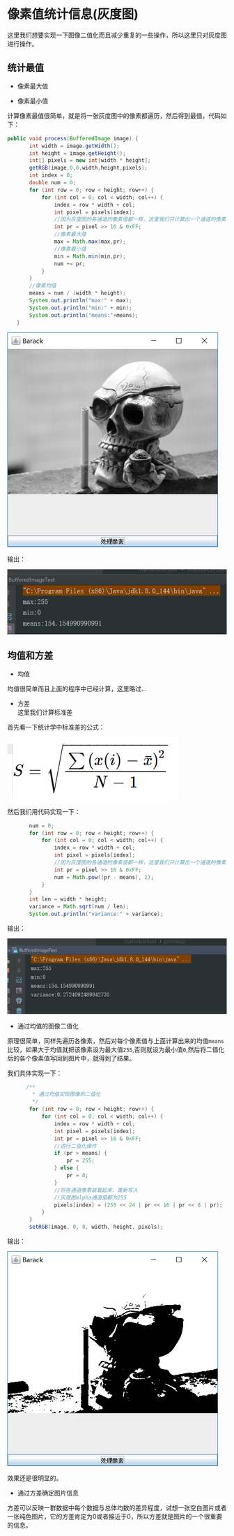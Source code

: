 # 像素值统计信息(灰度图)      

这里我们想要实现一下图像二值化而且减少重复的一些操作，所以这里只对灰度图进行操作。      

## 统计最值     

* 像素最大值        

* 像素最小值          

计算像素最值很简单，就是将一张灰度图中的像素都遍历，然后得到最值，代码如下：       

```java
public void process(BufferedImage image) {
       int width = image.getWidth();
       int height = image.getHeight();
       int[] pixels = new int[width * height];
       getRGB(image,0,0,width,height,pixels);
       int index = 0;
       double num = 0;
       for (int row = 0; row < height; row++) {
           for (int col = 0; col < width; col++) {
               index = row * width + col;
               int pixel = pixels[index];
               //因为灰度图的各通道的像素值都一样，这里我们只计算出一个通道的像素值即可
               int pr = pixel >> 16 & 0xFF;
               //像素最大值
               max = Math.max(max,pr);
               //像素最小值
               min = Math.min(min,pr);
               num += pr;
           }
       }
       //像素均值
       means = num / (width * height);
       System.out.println("max:" + max);
       System.out.println("min:" + min);
       System.out.println("means:"+means);
   }
```         

![](../../../image/graygetmaxandmin.png)        

输出：     

![](../../../image/graygetmaxandminvalue.png)       



## 均值和方差      

* 均值         

均值很简单而且上面的程序中已经计算，这里略过...

* 方差         
这里我们计算标准差                     

首先看一下统计学中标准差的公式：       

![](../../../image/fangchagongshi.png)       

然后我们用代码实现一下：       

```java
       num = 0;
       for (int row = 0; row < height; row++) {
           for (int col = 0; col < width; col++) {
               index = row * width + col;
               int pixel = pixels[index];
               //因为灰度图的各通道的像素值都一样，这里我们只计算出一个通道的像素值即可
               int pr = pixel >> 16 & 0xFF;
               num = Math.pow((pr - means), 2);
           }
       }
       int len = width * height;
       variance = Math.sqrt(num / len);
       System.out.println("variance:" + variance);
```      

输出：      

![](../../../image/variancevalue.png)           



* 通过均值的图像二值化        

原理很简单，同样先遍历各像素，然后对每个像素值与上面计算出来的均值`means`比较，如果大于均值就把该像素设为最大值`255`,否则就设为最小值`0`,然后将二值化后的各个像素值写回到图片中，就得到了结果。        

我们具体实现一下：       

```java
      /**
        * 通过均值实现图像的二值化
        */
       for (int row = 0; row < height; row++) {
           for (int col = 0; col < width; col++) {
               index = row * width + col;
               int pixel = pixels[index];
               int pr = pixel >> 16 & 0xFF;
               //进行二值化操作
               if (pr > means) {
                   pr = 255;
               } else {
                   pr = 0;
               }
               //将各通道像素装载起来，重新写入
               //灰度图alpha通道值都为255
               pixels[index] = (255 << 24 | pr << 16 | pr << 8 | pr);
           }
       }
       setRGB(image, 0, 0, width, height, pixels);
```     

输出：      

![](../../../image/graybinaryprocess.png)      

效果还是很明显的。        


* 通过方差确定图片信息         

方差可以反映一群数据中每个数据与总体均数的差异程度，试想一张空白图片或者一张纯色图片，它的方差肯定为0或者接近于0，所以方差就是图片的一个很重要的信息。    
